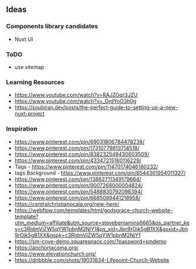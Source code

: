 ## Ideas

### Components library candidates
- Nuxt UI
<!-- - Volt UI -->

### ToDO
- use sitemap

### Learning Resources
- https://www.youtube.com/watch?v=RAJZOqr3JZU
- https://www.youtube.com/watch?v=_GrdYoO3h0g
- https://soubiran.dev/posts/the-perfect-guide-to-setting-up-a-new-nuxt-project

### Inspiration
- https://www.pinterest.com/pin/69031806784478238/
- https://www.pinterest.com/pin/17310779813714518/
- https://www.pinterest.com/pin/838232549430603509/
- https://www.pinterest.com/pin/43347215160116229/
- Tags - https://www.pinterest.com/pin/11470174046180232/
- tags Background - https://www.pinterest.com/pin/6544361954011327/
- https://www.pinterest.com/pin/13862711349179664/
- https://www.pinterest.com/pin/9007268000004824/
- https://www.pinterest.com/pin/5488830792098394/
- https://www.pinterest.com/pin/6685099441218958/
- https://centralchristianocala.org/new-here/
- https://webflow.com/templates/html/godsgrace-church-website-template?utm_medium=affiliate&utm_source=stevebenjamins6665&ps_partner_key=c3RldmViZW5qYW1pbnM2NjY1&ps_xid=Jbn9rOjk5gB1XX&gsxid=Jbn9rOjk5gB1XX&gspk=c3RldmViZW5qYW1pbnM2NjY1
- https://sm-cove-demo.squarespace.com/?password=smdemo
- https://anchortacoma.org/
- https://www.elevationchurch.org/
- https://dribbble.com/shots/19031634-Lifepoint-Church-Website
